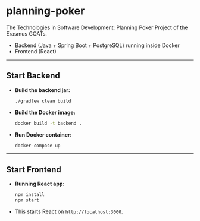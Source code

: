 # planning-poker
The Technologies in Software Development: Planning Poker Project of the Erasmus GOATs.

- Backend (Java + Spring Boot + PostgreSQL) running inside Docker
- Frontend (React)

---

## Start Backend

* **Build the backend jar:**

  ```bash
  ./gradlew clean build
  ```

* **Build the Docker image:**

  ```bash
  docker build -t backend .
  ```

* **Run Docker container:**

  ```bash
  docker-compose up
  ```

---

## Start Frontend

* **Running React app:**

  ```bash
  npm install
  npm start
  ```

* This starts React on `http://localhost:3000`.
